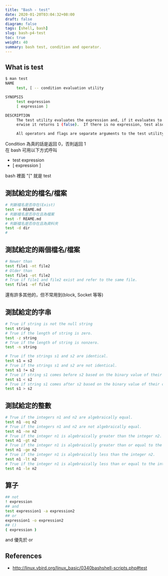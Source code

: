 ```yaml
---
title: "Bash - test"
date: 2020-01-20T03:04:32+08:00
draft: false
diagram: false
tags: [shell, bash]
slug: bash-p4-test
toc: true
weight: 40
summary: bash test, condition and operator.
---
```


## What is test

```bash
$ man test
NAME
     test, [ -- condition evaluation utility

SYNOPSIS
     test expression
     [ expression ]

DESCRIPTION
     The test utility evaluates the expression and, if it evaluates to true, returns a zero (true) exit status; oth-
     erwise it returns 1 (false).  If there is no expression, test also returns 1 (false).

     All operators and flags are separate arguments to the test utility.
```

Condition 為真的話是返回 0，否則返回 1  
在 bash 可用以下方式呼叫

- test expression
- [ expression ]

bash 裡面 "[" 就是 test

## 測試給定的檔名/檔案

```bash
# 判斷檔名是否存在(Exist)
test -e REAME.md
# 判斷檔名是否存在且為檔案
test -f REAME.md
# 判斷檔名是否存在且為資料夾
test -d dir
#
```

## 測試給定的兩個檔名/檔案

```bash
# Newer than
test file1 -nt file2
# Older than
test file1 -ot file2
# True if file1 and file2 exist and refer to the same file.
test file1 -ef file2
```

還有許多其他的，但不常用到(block, Socket 等等)

## 測試給定的字串

```bash
# True if string is not the null string
test string
# True if the length of string is zero.
test -z string
# True if the length of string is nonzero.
test -n string

# True if the strings s1 and s2 are identical.
test s1 = s2
# True if the strings s1 and s2 are not identical.
test s1 != s2
# True if string s1 comes before s2 based on the binary value of their characters.
test s1 < s2
# True if string s1 comes after s2 based on the binary value of their characters.
test s1 > s2
```

## 測試給定的整數

```bash
# True if the integers n1 and n2 are algebraically equal.
test n1 -eq n2
# True if the integers n1 and n2 are not algebraically equal.
test n1 -ne n2
# True if the integer n1 is algebraically greater than the integer n2.
test n1 -gt n2
# True if the integer n1 is algebraically greater than or equal to the integer n2.
test n1 -ge n2
# True if the integer n1 is algebraically less than the integer n2.
test n1 -lt n2
# True if the integer n1 is algebraically less than or equal to the integer n2.
test n1 -le n2
```

## 算子

```bash
## not
! expression
## and
test expression1 -a expression2
## or
expression1 -o expression2
## ()
( expression )
```

and 優先於 or

## References

- <http://linux.vbird.org/linux_basic/0340bashshell-scripts.php#test>
